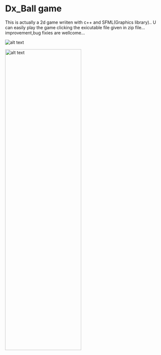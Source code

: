 # Dx_Ball game
This is actually a 2d game wriiten with c++ and SFML(Graphics library)..
U can easily play the game clicking the exicutable file given in zip file... 
improvement,bug fixies are wellcome...

![alt text](https://scontent.fdac5-1.fna.fbcdn.net/v/t1.0-9/12289676_832139893565722_7704959404075142889_n.jpg?oh=5d8b62125396023b9a7585a63d7b5e65&oe=5AA81D63)


<img src="https://scontent.fdac5-1.fna.fbcdn.net/v/t1.0-9/12289676_832139893565722_7704959404075142889_n.jpg?oh=5d8b62125396023b9a7585a63d7b5e65&oe=5AA81D63" alt="alt text" width="70%" height="50%" text-align="center">
